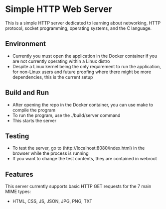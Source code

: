# Simple HTTP Web Server
This is a simple HTTP server dedicated to learning about networking, HTTP protocol, socket programming, operating systems, and the C language.

## Environment
- Currently you must open the application in the Docker container if you are not currently operating within a Linux distro
- Despite a Linux kernel being the only requirement to run the application, for non-Linux users and future proofing where there might be more dependencies, this is the current setup

## Build and Run
- After opening the repo in the Docker container, you can use make to compile the program
- To run the program, use the ./build/server command
- This starts the server

## Testing
- To test the server, go to (http://localhost:8080/index.html) in the browser while the process is running
- If you want to change the test contents, they are contained in webroot

## Features
This server currently supports basic HTTP GET requests for the 7 main MIME types:
- HTML, CSS, JS, JSON, JPG, PNG, TXT
